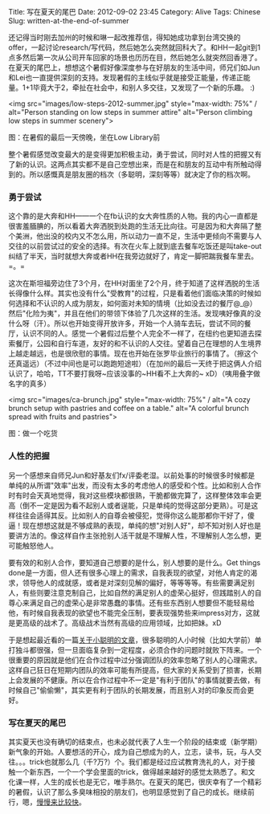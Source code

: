 Title: 写在夏天的尾巴
Date: 2012-09-02 23:45
Category: Alive
Tags: Chinese
Slug: written-at-the-end-of-summer

还记得当时刚去加州的时候和琳一起改推荐信，得知她成功拿到台湾交换的offer，一起讨论research/写代码，然后她怎么突然就回科大了。和HH一起git到1点多然后第一次从公司开车回家的场景也历历在目，然后她怎么就突然回香港了。在夏天的尾巴上，想想这个暑假好像深度参与在好朋友的生活中间，师兄们如Jun和Lei也一直提供深刻的支持。发现暑假的主线似乎就是接受正能量，传递正能量。1+1毕竟大于2，牵扯在社会中，和别人多交往，又发现了一个新的乐趣。 :)

<img src="images/low-steps-2012-summer.jpg" style="max-width: 75%" / alt="Person standing on low steps in summer attire" alt="Person climbing low steps in summer scenery">

图：在暑假的最后一天傍晚，坐在Low Library前

整个暑假感觉改变最大的是变得更加积极主动，勇于尝试，同时对人性的把握又有了新的认识。这两点其实都不是自己空想出来，而是在和朋友的互动中有所触动得到的。所以感慨真是朋友圈的档次（多聪明，深刻等等）就决定了你的档次啊。

### 勇于尝试

这个靠的是大奔和HH——一个在fb认识的女大奔性质的人物。我的内心一直都是很害羞腼腆的，所以看着大奔洒脱到处跑的生活无比向往。可是因为和大奔隔了整个美洲，他出没的校内又不怎么用，所以动力一直不足，生活中更倾向不需要与人交往的以前尝试过的安全的选择。有次在火车上就到底去餐车吃饭还是叫take-out纠结了半天，当时就想大奔或者HH在我旁边就好了，肯定一脚把踹我餐车里去。 =。=

这次在斯坦福旁边住了3个月，在HH对面坐了2个月，终于知道了这样洒脱的生活长得像什么样。其实也没有什么"受教育"的过程，只是看着他们面临决策的时候如何选择和不认识的人成为朋友，如何面对未知的情境（比如没去过的餐厅@_@）然后"化险为夷"，并且在他们的带领下体验了几次这样的生活。发现咦好像真的没什么呀（汗）。所以也开始变得开放许多，开始一个人骑车去玩，尝试不同的餐厅，认识不同的人。感觉一个暑假过后整个人完全不一样了，在纽约也更知道去探索餐厅，公园和自行车道，友好的和不认识的人交往。望着自己在理想的人生境界上越走越远，也是很欣慰的事情。现在也开始在张罗毕业旅行的事情了。（擦这个还真遥远）（不过中间也是可以跑跑短途啦）（在加州的最后一天终于把这俩人介绍认识了，哈哈，TT不要打我呀~应该没事的~HH看不上大奔的~ xD）（咦用叠字做名字的真多）

<img src="images/ca-brunch.jpg" style="max-width: 75%" / alt="A cozy brunch setup with pastries and coffee on a table." alt="A colorful brunch spread with fruits and pastries">

图：做一个吃货

### 人性的把握

另一个感想来自师兄Jun和好基友们fx/评委老湿。以前处事的时候很多时候都是单纯的从所谓"效率"出发，而没有太多的考虑他人的感受和个性。比如和别人合作时有时会天真地觉得，我对这些模块都很熟，干脆都做完算了，这样整体效率会更高（倒不一定是因为看不起别人或者逞能，只是单纯的觉得这部分更熟）。可是这样往往会适得其反。比如别人的自尊会被侵犯，觉得你这么能那都你干好了，傻逼！现在想想这就是不够成熟的表现，单纯的想"对别人好"，却不知对别人好也是要讲方法的。像这样自作主张抢别人活干就是不理解人性，不理解别人怎么想，更可能触怒他人。

要有效的和别人合作，要知道自己想要的是什么，别人想要的是什么。Get things done是一方面，但人还有很多心理上的需求，自我表现的欲望，对他人肯定的渴求，领导他人的成就感，或者是对深刻见解的偏好，等等等等。有些需要满足别人，有些则要注意克制自己，比如自然的满足别人的虚荣心挺好，但践踏别人的自尊心来满足自己的虚荣心是非常愚蠢的事情。还有些东西别人想要但不能轻易给他，有时候自我表现的欲望也不能完全压制，要表现强势些来impress对方，这就是更高级的战术了。高级战术当然有高级的应用领域，比如把妹。xD

于是想起最近看的一篇[关于小聪明的文章](http://blog.renren.com/blog/237581586/868991994)，很多聪明的人小时候（比如大学前）单打独斗都很强，但一旦面临复杂到一定程度，必须合作的问题时就败下阵来。一个很重要的原因就是他们在合作过程中过分强调团队的效率忽略了别人的心理需求。这样自己狂日在短期内团队的效率可能有所提高，但大家的关系受到了损害，长期上会发展的不健康。所以在合作过程中不一定是"有利于团队"的事情就要去做，有时候自己"偷偷懒"，其实更有利于团队的长期发展，而且别人对的印象反而会更好。

### 写在夏天的尾巴

其实夏天也没有确切的结束点，也未必就代表了人生一个阶段的结束或（新学期）新气象的开始。人要想活的开心，成为自己想成为的人，立志，读书，玩，与人交往。。。trick也就那么几（千?万?）个。我们都是经过应试教育洗礼的人，对于接触一个新东西，一个一个学会里面的trick，做得越来越好的感觉太熟悉了。和文化课一样，人生的成长也是无它，唯手熟尔。在夏天的尾巴，很庆幸有了一个精彩的暑假，认识了那么多臭味相投的朋友们，也明显感觉到了自己的成长。继续前行，嗯，[慢慢来比较快](/man-man-lai-bi-jiao-kuai.html)。